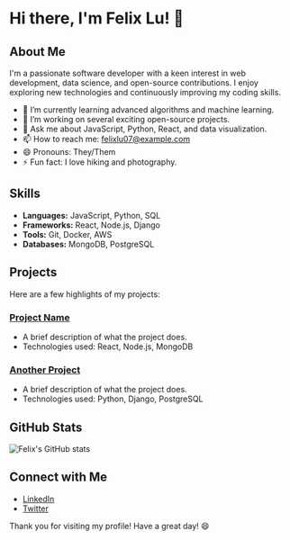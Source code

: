 # Hi there, I'm Felix Lu! 👋

## About Me
I'm a passionate software developer with a keen interest in web development, data science, and open-source contributions. I enjoy exploring new technologies and continuously improving my coding skills.

- 🌱 I’m currently learning advanced algorithms and machine learning.
- 🚀 I’m working on several exciting open-source projects.
- 💬 Ask me about JavaScript, Python, React, and data visualization.
- 📫 How to reach me: [felixlu07@example.com](mailto:felixlu07@example.com)
- 😄 Pronouns: They/Them
- ⚡ Fun fact: I love hiking and photography.

## Skills
- **Languages:** JavaScript, Python, SQL
- **Frameworks:** React, Node.js, Django
- **Tools:** Git, Docker, AWS
- **Databases:** MongoDB, PostgreSQL

## Projects
Here are a few highlights of my projects:

### [Project Name](https://github.com/felixlu07/project-name)
- A brief description of what the project does.
- Technologies used: React, Node.js, MongoDB

### [Another Project](https://github.com/felixlu07/another-project)
- A brief description of what the project does.
- Technologies used: Python, Django, PostgreSQL

## GitHub Stats
![Felix's GitHub stats](https://github-readme-stats.vercel.app/api?username=felixlu07&show_icons=true&theme=radical)

## Connect with Me
- [LinkedIn](https://www.linkedin.com/in/felixlu07)
- [Twitter](https://twitter.com/felixlu07)

Thank you for visiting my profile! Have a great day! 😄
